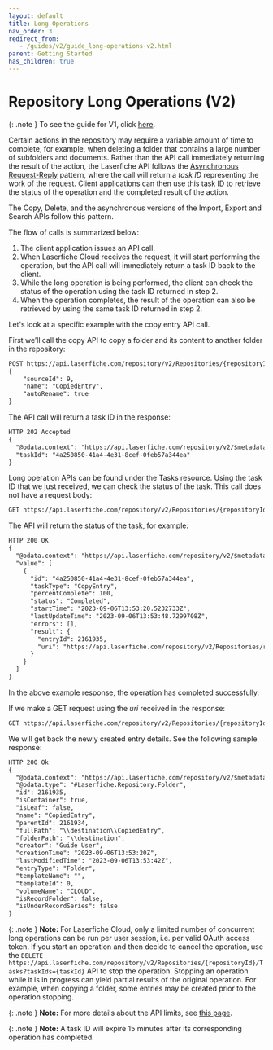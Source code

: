 ```yaml
---
layout: default
title: Long Operations
nav_order: 3
redirect_from:
   - /guides/v2/guide_long-operations-v2.html
parent: Getting Started
has_children: true
---
```

<!--© 2024 Laserfiche.
See LICENSE-DOCUMENTATION and LICENSE-CODE in the project root for license information.-->

# Repository Long Operations (V2)

{: .note }
To see the guide for V1, click [here](../guide_long-operations-v1/).

Certain actions in the repository may require a variable amount of time to complete, for example, when deleting a folder that contains a large number of subfolders and documents. Rather than the API call immediately returning the result of the action, the Laserfiche API follows the [Asynchronous Request-Reply](https://learn.microsoft.com/en-us/azure/architecture/patterns/async-request-reply) pattern, where the call will return a *task ID* representing the work of the request. Client applications can then use this task ID to retrieve the status of the operation and the completed result of the action.

The Copy, Delete, and the asynchronous versions of the Import, Export and Search APIs follow this pattern.

The flow of calls is summarized below:

1. The client application issues an API call.
1. When Laserfiche Cloud receives the request, it will start performing the operation, but the API call will immediately return a task ID back to the client.
1. While the long operation is being performed, the client can check the status of the operation using the task ID returned in step 2.
1. When the operation completes, the result of the operation can also be retrieved by using the same task ID returned in step 2.

Let's look at a specific example with the copy entry API call.

First we’ll call the copy API to copy a folder and its content to another folder in the repository:
```xml
POST https://api.laserfiche.com/repository/v2/Repositories/{repositoryId}/Entries/{destinationEntryId}/Folder/CopyAsync
{
    "sourceId": 9,
    "name": "CopiedEntry",
    "autoRename": true
}
```

The API call will return a task ID in the response:

```xml
HTTP 202 Accepted
{
  "@odata.context": "https://api.laserfiche.com/repository/v2/$metadata#Laserfiche.Repository.StartTaskResponse",
  "taskId": "4a250850-41a4-4e31-8cef-0feb57a344ea"
}
```

Long operation APIs can be found under the Tasks resource. Using the task ID that we just received, we can check the status of the task. This call does not have a request body:

```xml
GET https://api.laserfiche.com/repository/v2/Repositories/{repositoryId}/Tasks?taskIds={taskId}
```

The API will return the status of the task, for example:

```xml
HTTP 200 OK
{
  "@odata.context": "https://api.laserfiche.com/repository/v2/$metadata#Tasks",
  "value": [
    {
      "id": "4a250850-41a4-4e31-8cef-0feb57a344ea",
      "taskType": "CopyEntry",
      "percentComplete": 100,
      "status": "Completed",
      "startTime": "2023-09-06T13:53:20.5232733Z",
      "lastUpdateTime": "2023-09-06T13:53:48.7299708Z",
      "errors": [],
      "result": {
        "entryId": 2161935,
        "uri": "https://api.laserfiche.com/repository/v2/Repositories/r-abc123/Entries/2161935"
      }
    }
  ]
}
```

In the above example response, the operation has completed successfully.

If we make a GET request using the *uri* received in the response:

```xml
GET https://api.laserfiche.com/repository/v2/Repositories/{repositoryId}/Entries/{newlyCreatedEntryId}
```

We will get back the newly created entry details. See the following sample response:

```xml
HTTP 200 Ok
{
  "@odata.context": "https://api.laserfiche.com/repository/v2/$metadata#Repositories('r-abc123')/entries/Laserfiche.Repository.Folder/$entity",
  "@odata.type": "#Laserfiche.Repository.Folder",
  "id": 2161935,
  "isContainer": true,
  "isLeaf": false,
  "name": "CopiedEntry",
  "parentId": 2161934,
  "fullPath": "\\destination\\CopiedEntry",
  "folderPath": "\\destination",
  "creator": "Guide User",
  "creationTime": "2023-09-06T13:53:20Z",
  "lastModifiedTime": "2023-09-06T13:53:42Z",
  "entryType": "Folder",
  "templateName": "",
  "templateId": 0,
  "volumeName": "CLOUD",
  "isRecordFolder": false,
  "isUnderRecordSeries": false
}
```

{: .note }
**Note:** For Laserfiche Cloud, only a limited number of concurrent long operations can be run per user session, i.e. per valid OAuth access token. If you start an operation and then decide to cancel the operation, use the `DELETE https://api.laserfiche.com/repository/v2/Repositories/{repositoryId}/Tasks?taskIds={taskId}` API to stop the operation. Stopping an operation while it is in progress can yield partial results of the original operation. For example, when copying a folder, some entries may be created prior to the operation stopping.

{: .note }
**Note:** For more details about the API limits, see [this page](../guide_api-limits/).

{: .note }
**Note:** A task ID will expire 15 minutes after its corresponding operation has completed.
